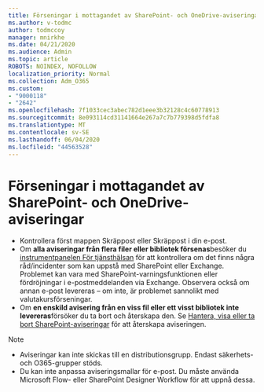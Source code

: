 ```yaml
---
title: Förseningar i mottagandet av SharePoint- och OneDrive-aviseringar
ms.author: v-todmc
author: todmccoy
manager: mnirkhe
ms.date: 04/21/2020
ms.audience: Admin
ms.topic: article
ROBOTS: NOINDEX, NOFOLLOW
localization_priority: Normal
ms.collection: Adm_O365
ms.custom:
- "9000118"
- "2642"
ms.openlocfilehash: 7f1033cec3abec782d1eee3b32128c4c60778913
ms.sourcegitcommit: 8e093114cd31141664e267a7c7b779398d5fdfa8
ms.translationtype: MT
ms.contentlocale: sv-SE
ms.lasthandoff: 06/04/2020
ms.locfileid: "44563528"
---
```

# <a name="delays-in-receiving-sharepoint-and-onedrive-alerts"></a>Förseningar i mottagandet av SharePoint- och OneDrive-aviseringar

- Kontrollera först mappen Skräppost eller Skräppost i din e-post.
- Om **alla aviseringar från flera filer eller bibliotek försenas**besöker du [instrumentpanelen För tjänsthälsan](https://portal.office.com/adminportal/home?ref=/servicehealth) för att kontrollera om det finns några råd/incidenter som kan uppstå med SharePoint eller Exchange. Problemet kan vara med SharePoint-varningsfunktionen eller fördröjningar i e-postmeddelanden via Exchange. Observera också om annan e-post levereras – om inte, är problemet sannolikt med valutakursförseningar.
- Om **en enskild avisering från en viss fil eller ett visst bibliotek inte levereras**försöker du ta bort och återskapa den. Se [Hantera, visa eller ta bort SharePoint-aviseringar](https://support.microsoft.com/office/99dfb19c-9a90-4a8c-aba1-aa8c8afb0de2) för att återskapa aviseringen.

> [!NOTE]
> - Aviseringar kan inte skickas till en distributionsgrupp. Endast säkerhets- och O365-grupper stöds.
> - Du kan inte anpassa aviseringsmallar för e-post. Du måste använda Microsoft Flow- eller SharePoint Designer Workflow för att uppnå dessa.
